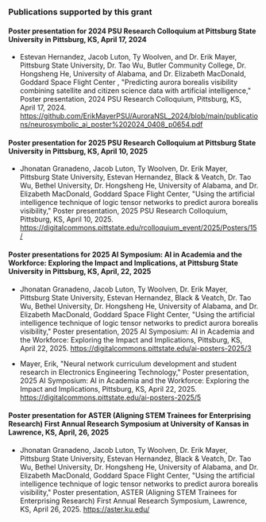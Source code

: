 ### Publications supported by this grant


#### Poster presentation for 2024 PSU Research Colloquium at Pittsburg State University in Pittsburg, KS, April 17, 2024

* Estevan Hernandez, Jacob Luton,  Ty Woolven, and Dr. Erik Mayer, Pittsburg State University, Dr. Tao Wu, Butler Community College, Dr. Hongsheng He, University of Alabama, and Dr. Elizabeth MacDonald, Goddard Space Flight Center , "Predicting aurora borealis visibility combining satellite and citizen science data with artificial intelligence," Poster presentation, 2024 PSU Research Colloquium, Pittsburg, KS, April 17, 2024.
https://github.com/ErikMayerPSU/AuroraNSL_2024/blob/main/publications/neurosymbolic_ai_poster%202024_0408_p0654.pdf

#### Poster presentation for 2025 PSU Research Colloquium at Pittsburg State University in Pittsburg, KS, April 10, 2025

* Jhonatan Granadeno, Jacob Luton, Ty Woolven, Dr. Erik Mayer, Pittsburg State University, Estevan Hernandez, Black & Veatch, Dr. Tao Wu, Bethel University, Dr. Hongsheng He, University of Alabama, and Dr. Elizabeth MacDonald, Goddard Space Flight Center, "Using the artificial intelligence technique of logic tensor networks to predict aurora borealis visibility," Poster presentation, 2025 PSU Research Colloquium, Pittsburg, KS, April 10, 2025.
https://digitalcommons.pittstate.edu/rcolloquium_event/2025/Posters/15/

#### Poster presentations for 2025 AI Symposium: AI in Academia and the Workforce: Exploring the Impact and Implications, at Pittsburg State University in Pittsburg, KS, April, 22, 2025

* Jhonatan Granadeno, Jacob Luton, Ty Woolven, Dr. Erik Mayer, Pittsburg State University, Estevan Hernandez, Black & Veatch, Dr. Tao Wu, Bethel University, Dr. Hongsheng He, University of Alabama, and Dr. Elizabeth MacDonald, Goddard Space Flight Center, "Using the artificial intelligence technique of logic tensor networks to predict aurora borealis visibility," Poster presentation, 2025 AI Symposium: AI in Academia and the Workforce: Exploring the Impact and Implications, Pittsburg, KS, April 22, 2025.
https://digitalcommons.pittstate.edu/ai-posters-2025/3

* Mayer, Erik, "Neural network curriculum development and student research in Electronics Engineering Technology," Poster presentation, 2025 AI Symposium: AI in Academia and the Workforce: Exploring the Impact and Implications, Pittsburg, KS, April 22, 2025.
https://digitalcommons.pittstate.edu/ai-posters-2025/5

#### Poster presentation for ASTER (Aligning STEM Trainees for Enterprising Research) First Annual Research Symposium at University of Kansas in Lawrence, KS, April, 26, 2025
* Jhonatan Granadeno, Jacob Luton, Ty Woolven, Dr. Erik Mayer, Pittsburg State University, Estevan Hernandez, Black & Veatch, Dr. Tao Wu, Bethel University, Dr. Hongsheng He, University of Alabama, and Dr. Elizabeth MacDonald, Goddard Space Flight Center, "Using the artificial intelligence technique of logic tensor networks to predict aurora borealis visibility," Poster presentation, ASTER (Aligning STEM Trainees for Enterprising Research) First Annual Research Symposium, Lawrence, KS, April 26, 2025.
https://aster.ku.edu/
